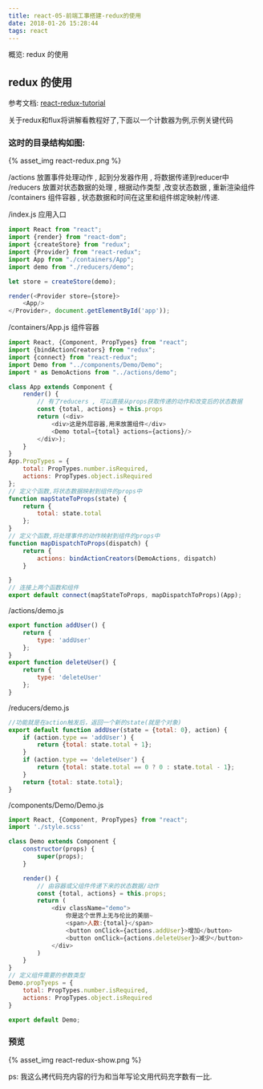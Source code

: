 ```yaml
---
title: react-05-前端工事搭建-redux的使用
date: 2018-01-26 15:28:44
tags: react
---
```


概览: redux 的使用   

<!--more-->

## redux 的使用   

参考文档: [react-redux-tutorial](https://github.com/lewis617/react-redux-tutorial.git)   

关于redux和flux将讲解看教程好了,下面以一个计数器为例,示例关键代码   

### 这时的目录结构如图:   

{% asset_img react-redux.png %}

/actions 放置事件处理动作 , 起到分发器作用 , 将数据传递到reducer中    
/reducers 放置对状态数据的处理 , 根据动作类型 ,改变状态数据 , 重新渲染组件   
/containers 组件容器 , 状态数据和时间在这里和组件绑定映射/传递.    

/index.js 应用入口   

```javascript
import React from "react";
import {render} from "react-dom";
import {createStore} from "redux";
import {Provider} from "react-redux";
import App from "./containers/App";
import demo from "./reducers/demo";

let store = createStore(demo);

render(<Provider store={store}>
    <App/>
</Provider>, document.getElementById('app'));
```

/containers/App.js   组件容器

```javascript
import React, {Component, PropTypes} from "react";
import {bindActionCreators} from "redux";
import {connect} from "react-redux";
import Demo from "../components/Demo/Demo";
import * as DemoActions from "../actions/demo";

class App extends Component {
    render() {
        // 有了reducers , 可以直接从props获取传递的动作和改变后的状态数据
        const {total, actions} = this.props
        return (<div>
            <div>这是外层容器,用来放置组件</div>
            <Demo total={total} actions={actions}/>
        </div>);
    }
}
App.PropTypes = {
    total: PropTypes.number.isRequired,
    actions: PropTypes.object.isRequired
};
// 定义个函数,将状态数据映射到组件的props中
function mapStateToProps(state) {
    return {
        total: state.total
    };
}
// 定义个函数,将处理事件的动作映射到组件的props中
function mapDispatchToProps(dispatch) {
    return {
        actions: bindActionCreators(DemoActions, dispatch)
    }

}
// 连接上两个函数和组件
export default connect(mapStateToProps, mapDispatchToProps)(App);
```

/actions/demo.js

```javascript
export function addUser() {
    return {
        type: 'addUser'
    };
}
export function deleteUser() {
    return {
        type: 'deleteUser'
    };
}
```

/reducers/demo.js

```javascript
//功能就是在action触发后，返回一个新的state(就是个对象)
export default function addUser(state = {total: 0}, action) {
    if (action.type == 'addUser') {
        return {total: state.total + 1};
    }
    if (action.type == 'deleteUser') {
        return {total: state.total == 0 ? 0 : state.total - 1};
    }
    return {total: state.total};
}
```

/components/Demo/Demo.js

```javascript
import React, {Component, PropTypes} from "react";
import './style.scss'

class Demo extends Component {
    constructor(props) {
        super(props);
    }

    render() {
        // 由容器或父组件传递下来的状态数据/动作
        const {total, actions} = this.props;
        return (
            <div className="demo">
                你是这个世界上无与伦比的美丽~
                <span>人数:{total}</span>
                <button onClick={actions.addUser}>增加</button>
                <button onClick={actions.deleteUser}>减少</button>
            </div>
        )
    }
}
// 定义组件需要的参数类型
Demo.propTyeps = {
    total: PropTypes.number.isRequired,
    actions: PropTypes.object.isRequired
}

export default Demo;
```

### 预览

{% asset_img react-redux-show.png %}

ps: 我这么拷代码充内容的行为和当年写论文用代码充字数有一比.